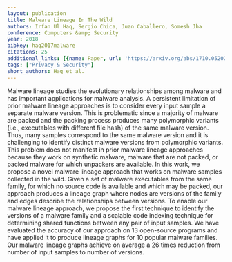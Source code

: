 ```yaml
---
layout: publication
title: Malware Lineage In The Wild
authors: Irfan Ul Haq, Sergio Chica, Juan Caballero, Somesh Jha
conference: Computers &amp; Security
year: 2018
bibkey: haq2017malware
citations: 25
additional_links: [{name: Paper, url: 'https://arxiv.org/abs/1710.05202'}]
tags: ["Privacy & Security"]
short_authors: Haq et al.
---
```

Malware lineage studies the evolutionary relationships among malware and has
important applications for malware analysis. A persistent limitation of prior
malware lineage approaches is to consider every input sample a separate malware
version. This is problematic since a majority of malware are packed and the
packing process produces many polymorphic variants (i.e., executables with
different file hash) of the same malware version. Thus, many samples correspond
to the same malware version and it is challenging to identify distinct malware
versions from polymorphic variants. This problem does not manifest in prior
malware lineage approaches because they work on synthetic malware, malware that
are not packed, or packed malware for which unpackers are available. In this
work, we propose a novel malware lineage approach that works on malware samples
collected in the wild. Given a set of malware executables from the same family,
for which no source code is available and which may be packed, our approach
produces a lineage graph where nodes are versions of the family and edges
describe the relationships between versions. To enable our malware lineage
approach, we propose the first technique to identify the versions of a malware
family and a scalable code indexing technique for determining shared functions
between any pair of input samples. We have evaluated the accuracy of our
approach on 13 open-source programs and have applied it to produce lineage
graphs for 10 popular malware families. Our malware lineage graphs achieve on
average a 26 times reduction from number of input samples to number of
versions.